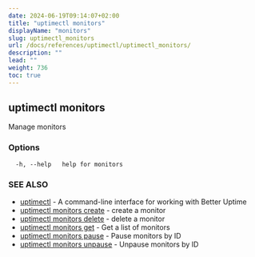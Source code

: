 ```yaml
---
date: 2024-06-19T09:14:07+02:00
title: "uptimectl monitors"
displayName: "monitors"
slug: uptimectl_monitors
url: /docs/references/uptimectl/uptimectl_monitors/
description: ""
lead: ""
weight: 736
toc: true
---
```

## uptimectl monitors

Manage monitors

### Options

```
  -h, --help   help for monitors
```

### SEE ALSO

* [uptimectl](/docs/references/uptimectl/uptimectl/)	 - A command-line interface for working with Better Uptime
* [uptimectl monitors create](/docs/references/uptimectl/uptimectl_monitors_create/)	 - create a monitor
* [uptimectl monitors delete](/docs/references/uptimectl/uptimectl_monitors_delete/)	 - delete a monitor
* [uptimectl monitors get](/docs/references/uptimectl/uptimectl_monitors_get/)	 - Get a list of monitors
* [uptimectl monitors pause](/docs/references/uptimectl/uptimectl_monitors_pause/)	 - Pause monitors by ID
* [uptimectl monitors unpause](/docs/references/uptimectl/uptimectl_monitors_unpause/)	 - Unpause monitors by ID

